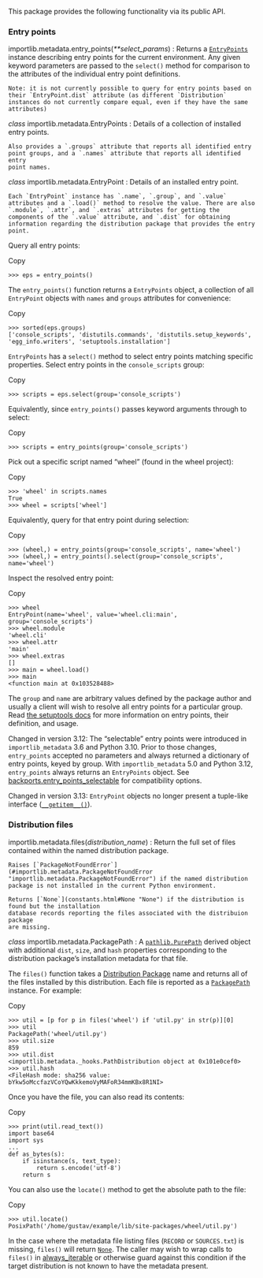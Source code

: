 This package provides the following functionality via its public API.

### Entry points

importlib.metadata.entry\_points(*\*\*select\_params*)
:   Returns a [`EntryPoints`](#importlib.metadata.EntryPoints "importlib.metadata.EntryPoints") instance describing entry points for the
    current environment. Any given keyword parameters are passed to the
    `select()` method for comparison to the attributes of
    the individual entry point definitions.

    Note: it is not currently possible to query for entry points based on
    their `EntryPoint.dist` attribute (as different `Distribution`
    instances do not currently compare equal, even if they have the same attributes)

*class* importlib.metadata.EntryPoints
:   Details of a collection of installed entry points.

    Also provides a `.groups` attribute that reports all identified entry
    point groups, and a `.names` attribute that reports all identified entry
    point names.

*class* importlib.metadata.EntryPoint
:   Details of an installed entry point.

    Each `EntryPoint` instance has `.name`, `.group`, and `.value`
    attributes and a `.load()` method to resolve the value. There are also
    `.module`, `.attr`, and `.extras` attributes for getting the
    components of the `.value` attribute, and `.dist` for obtaining
    information regarding the distribution package that provides the entry point.

Query all entry points:

Copy

```
>>> eps = entry_points()

```

The `entry_points()` function returns a `EntryPoints` object,
a collection of all `EntryPoint` objects with `names` and `groups`
attributes for convenience:

Copy

```
>>> sorted(eps.groups)
['console_scripts', 'distutils.commands', 'distutils.setup_keywords', 'egg_info.writers', 'setuptools.installation']

```

`EntryPoints` has a `select()` method to select entry points
matching specific properties. Select entry points in the
`console_scripts` group:

Copy

```
>>> scripts = eps.select(group='console_scripts')

```

Equivalently, since `entry_points()` passes keyword arguments
through to select:

Copy

```
>>> scripts = entry_points(group='console_scripts')

```

Pick out a specific script named “wheel” (found in the wheel project):

Copy

```
>>> 'wheel' in scripts.names
True
>>> wheel = scripts['wheel']

```

Equivalently, query for that entry point during selection:

Copy

```
>>> (wheel,) = entry_points(group='console_scripts', name='wheel')
>>> (wheel,) = entry_points().select(group='console_scripts', name='wheel')

```

Inspect the resolved entry point:

Copy

```
>>> wheel
EntryPoint(name='wheel', value='wheel.cli:main', group='console_scripts')
>>> wheel.module
'wheel.cli'
>>> wheel.attr
'main'
>>> wheel.extras
[]
>>> main = wheel.load()
>>> main
<function main at 0x103528488>

```

The `group` and `name` are arbitrary values defined by the package author
and usually a client will wish to resolve all entry points for a particular
group. Read [the setuptools docs](https://setuptools.pypa.io/en/latest/userguide/entry_point.html)
for more information on entry points, their definition, and usage.

Changed in version 3.12: The “selectable” entry points were introduced in `importlib_metadata`
3.6 and Python 3.10. Prior to those changes, `entry_points` accepted
no parameters and always returned a dictionary of entry points, keyed
by group. With `importlib_metadata` 5.0 and Python 3.12,
`entry_points` always returns an `EntryPoints` object. See
[backports.entry\_points\_selectable](https://pypi.org/project/backports.entry_points_selectable/)
for compatibility options.

Changed in version 3.13: `EntryPoint` objects no longer present a tuple-like interface
([`__getitem__()`](../reference/datamodel.html#object.__getitem__ "object.__getitem__")).

### Distribution files

importlib.metadata.files(*distribution\_name*)
:   Return the full set of files contained within the named
    distribution package.

    Raises [`PackageNotFoundError`](#importlib.metadata.PackageNotFoundError "importlib.metadata.PackageNotFoundError") if the named distribution
    package is not installed in the current Python environment.

    Returns [`None`](constants.html#None "None") if the distribution is found but the installation
    database records reporting the files associated with the distribuion package
    are missing.

*class* importlib.metadata.PackagePath
:   A [`pathlib.PurePath`](pathlib.html#pathlib.PurePath "pathlib.PurePath") derived object with additional `dist`,
    `size`, and `hash` properties corresponding to the distribution
    package’s installation metadata for that file.

The `files()` function takes a
[Distribution Package](https://packaging.python.org/en/latest/glossary/#term-Distribution-Package)
name and returns all of the files installed by this distribution. Each file is reported
as a [`PackagePath`](#importlib.metadata.PackagePath "importlib.metadata.PackagePath") instance. For example:

Copy

```
>>> util = [p for p in files('wheel') if 'util.py' in str(p)][0]
>>> util
PackagePath('wheel/util.py')
>>> util.size
859
>>> util.dist
<importlib.metadata._hooks.PathDistribution object at 0x101e0cef0>
>>> util.hash
<FileHash mode: sha256 value: bYkw5oMccfazVCoYQwKkkemoVyMAFoR34mmKBx8R1NI>

```

Once you have the file, you can also read its contents:

Copy

```
>>> print(util.read_text())
import base64
import sys
...
def as_bytes(s):
    if isinstance(s, text_type):
        return s.encode('utf-8')
    return s

```

You can also use the `locate()` method to get the absolute
path to the file:

Copy

```
>>> util.locate()
PosixPath('/home/gustav/example/lib/site-packages/wheel/util.py')

```

In the case where the metadata file listing files
(`RECORD` or `SOURCES.txt`) is missing, `files()` will
return [`None`](constants.html#None "None"). The caller may wish to wrap calls to
`files()` in [always\_iterable](https://more-itertools.readthedocs.io/en/stable/api.html#more_itertools.always_iterable)
or otherwise guard against this condition if the target
distribution is not known to have the metadata present.